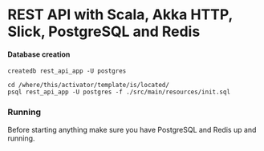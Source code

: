# REST API with Scala, Akka HTTP, Slick, PostgreSQL and Redis

#### Database creation

```
createdb rest_api_app -U postgres
```

```
cd /where/this/activator/template/is/located/
psql rest_api_app -U postgres -f ./src/main/resources/init.sql
```

### Running

Before starting anything make sure you have PostgreSQL and Redis up and running.